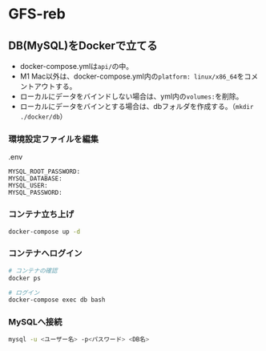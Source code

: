 # GFS-reb

## DB(MySQL)をDockerで立てる

- docker-compose.ymlは`api/`の中。
- M1 Mac以外は、docker-compose.yml内の`platform: linux/x86_64`をコメントアウトする。
- ローカルにデータをバインドしない場合は、yml内の`volumes:`を削除。
- ローカルにデータをバインとする場合は、dbフォルダを作成する。（`mkdir ./docker/db`）

### 環境設定ファイルを編集

.env

```env
MYSQL_ROOT_PASSWORD:
MYSQL_DATABASE:
MYSQL_USER:
MYSQL_PASSWORD:
```

### コンテナ立ち上げ

```sh
docker-compose up -d
```

### コンテナへログイン

```sh
# コンテナの確認
docker ps

# ログイン
docker-compose exec db bash
```

### MySQLへ接続

```sh
mysql -u <ユーザー名> -p<パスワード> <DB名>
```
